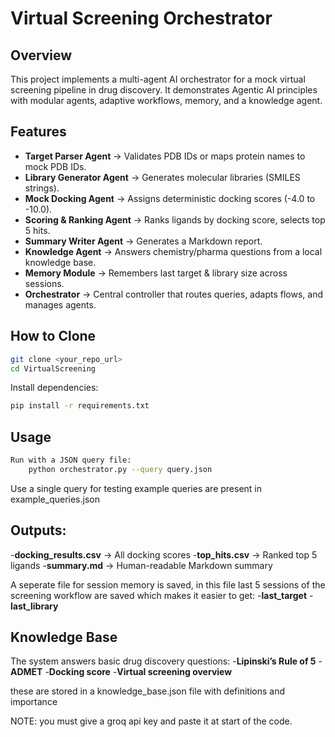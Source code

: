 # Virtual Screening Orchestrator

## Overview
This project implements a multi-agent AI orchestrator for a mock virtual screening pipeline in drug discovery.
It demonstrates Agentic AI principles with modular agents, adaptive workflows, memory, and a knowledge agent.

## Features
- **Target Parser Agent** → Validates PDB IDs or maps protein names to mock PDB IDs.  
- **Library Generator Agent** → Generates molecular libraries (SMILES strings).  
- **Mock Docking Agent** → Assigns deterministic docking scores (-4.0 to -10.0).  
- **Scoring & Ranking Agent** → Ranks ligands by docking score, selects top 5 hits.  
- **Summary Writer Agent** → Generates a Markdown report.  
- **Knowledge Agent** → Answers chemistry/pharma questions from a local knowledge base.  
- **Memory Module** → Remembers last target & library size across sessions.  
- **Orchestrator** → Central controller that routes queries, adapts flows, and manages agents.

  
## How to Clone
```bash
git clone <your_repo_url>
cd VirtualScreening
```
Install dependencies:
```bash
pip install -r requirements.txt
```
## Usage
```bash
Run with a JSON query file:
    python orchestrator.py --query query.json
```

Use a single query for testing
example queries are present in example_queries.json

## Outputs:

-**docking_results.csv** → All docking scores
-**top_hits.csv** → Ranked top 5 ligands
-**summary.md** → Human-readable Markdown summary

A seperate file for session memory is saved,
in this file last 5 sessions of the screening workflow are saved which makes it easier to get:
-**last_target**
-**last_library**

## Knowledge Base
The system answers basic drug discovery questions:
-**Lipinski’s Rule of 5**
-**ADMET**
-**Docking score**
-**Virtual screening overview**

these are stored in a knowledge_base.json file with definitions and importance

NOTE: you must give a groq api key and paste it at start of the code.












